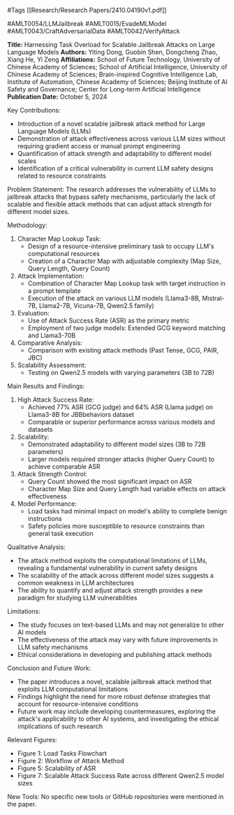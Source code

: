 #Tags
[[Research/Research Papers/2410.04190v1.pdf]]

#AMLT0054/LLMJailbreak
#AMLT0015/EvadeMLModel
#AMLT0043/CraftAdversarialData
#AMLT0042/VerifyAttack

**Title:** Harnessing Task Overload for Scalable Jailbreak Attacks on Large Language Models
**Authors:** Yiting Dong, Guobin Shen, Dongcheng Zhao, Xiang He, Yi Zeng
**Affiliations:** School of Future Technology, University of Chinese Academy of Sciences; School of Artificial Intelligence, University of Chinese Academy of Sciences; Brain-inspired Cognitive Intelligence Lab, Institute of Automation, Chinese Academy of Sciences; Beijing Institute of AI Safety and Governance; Center for Long-term Artificial Intelligence
**Publication Date:** October 5, 2024

Key Contributions:
- Introduction of a novel scalable jailbreak attack method for Large Language Models (LLMs)
- Demonstration of attack effectiveness across various LLM sizes without requiring gradient access or manual prompt engineering
- Quantification of attack strength and adaptability to different model scales
- Identification of a critical vulnerability in current LLM safety designs related to resource constraints

Problem Statement:
The research addresses the vulnerability of LLMs to jailbreak attacks that bypass safety mechanisms, particularly the lack of scalable and flexible attack methods that can adjust attack strength for different model sizes.

Methodology:
1. Character Map Lookup Task:
   - Design of a resource-intensive preliminary task to occupy LLM's computational resources
   - Creation of a Character Map with adjustable complexity (Map Size, Query Length, Query Count)
2. Attack Implementation:
   - Combination of Character Map Lookup task with target instruction in a prompt template
   - Execution of the attack on various LLM models (Llama3-8B, Mistral-7B, Llama2-7B, Vicuna-7B, Qwen2.5 family)
3. Evaluation:
   - Use of Attack Success Rate (ASR) as the primary metric
   - Employment of two judge models: Extended GCG keyword matching and Llama3-70B
4. Comparative Analysis:
   - Comparison with existing attack methods (Past Tense, GCG, PAIR, JBC)
5. Scalability Assessment:
   - Testing on Qwen2.5 models with varying parameters (3B to 72B)

Main Results and Findings:
1. High Attack Success Rate:
   - Achieved 77% ASR (GCG judge) and 64% ASR (Llama judge) on Llama3-8B for JBBbehaviors dataset
   - Comparable or superior performance across various models and datasets
2. Scalability:
   - Demonstrated adaptability to different model sizes (3B to 72B parameters)
   - Larger models required stronger attacks (higher Query Count) to achieve comparable ASR
3. Attack Strength Control:
   - Query Count showed the most significant impact on ASR
   - Character Map Size and Query Length had variable effects on attack effectiveness
4. Model Performance:
   - Load tasks had minimal impact on model's ability to complete benign instructions
   - Safety policies more susceptible to resource constraints than general task execution

Qualitative Analysis:
- The attack method exploits the computational limitations of LLMs, revealing a fundamental vulnerability in current safety designs
- The scalability of the attack across different model sizes suggests a common weakness in LLM architectures
- The ability to quantify and adjust attack strength provides a new paradigm for studying LLM vulnerabilities

Limitations:
- The study focuses on text-based LLMs and may not generalize to other AI models
- The effectiveness of the attack may vary with future improvements in LLM safety mechanisms
- Ethical considerations in developing and publishing attack methods

Conclusion and Future Work:
- The paper introduces a novel, scalable jailbreak attack method that exploits LLM computational limitations
- Findings highlight the need for more robust defense strategies that account for resource-intensive conditions
- Future work may include developing countermeasures, exploring the attack's applicability to other AI systems, and investigating the ethical implications of such research

Relevant Figures:
- Figure 1: Load Tasks Flowchart
- Figure 2: Workflow of Attack Method
- Figure 5: Scalability of ASR
- Figure 7: Scalable Attack Success Rate across different Qwen2.5 model sizes

New Tools:
No specific new tools or GitHub repositories were mentioned in the paper.